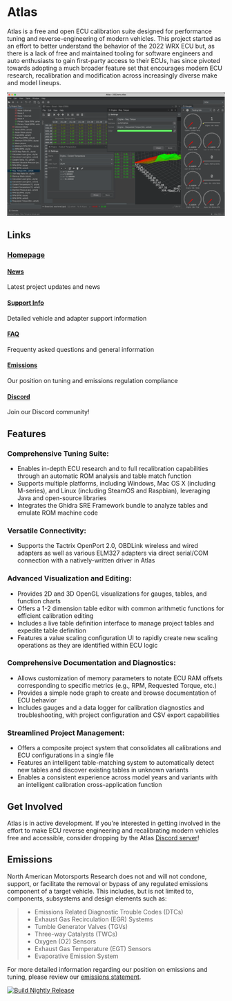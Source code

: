 # Atlas

Atlas is a free and open ECU calibration suite designed for performance tuning and reverse-engineering of modern vehicles. This project started as an effort to better understand the behavior of the 2022 WRX ECU but, as there is a lack of free and maintained tooling for software engineers and auto enthusiasts to gain first-party access to their ECUs, has since pivoted towards adopting a much broader feature set that encourages modern ECU research, recalibration and modification across increasingly diverse make and model lineups.

![Atlas 2024.1](https://github.com/atlas-tuning/atlas-public/blob/main/java/screenshots/atlas2.png?raw=true "Atlas 2024.1 running on MacOS")

## Links
### [Homepage](https://motorsportsresearch.org)
#### [News](https://motorsportsresearch.org/news)
Latest project updates and news
#### [Support Info](https://motorsportsresearch.org/support)
Detailed vehicle and adapter support information
#### [FAQ](https://motorsportsresearch.org/faq)
Frequenty asked questions and general information
#### [Emissions](https://motorsportsresearch.org/emissions)
Our position on tuning and emissions regulation compliance
#### [Discord](https://motorsportsresearch.org/discord)
Join our Discord community!

## Features
### Comprehensive Tuning Suite:
* Enables in-depth ECU research and to full recalibration capabilities through an automatic ROM analysis and table match function
* Supports multiple platforms, including Windows, Mac OS X (including M-series), and Linux (including SteamOS and Raspbian), leveraging Java and open-source libraries
* Integrates the Ghidra SRE Framework bundle to analyze tables and emulate ROM machine code

### Versatile Connectivity:
* Supports the Tactrix OpenPort 2.0, OBDLink wireless and wired adapters as well as various ELM327 adapters via direct serial/COM connection with a natively-written driver in Atlas

### Advanced Visualization and Editing:
* Provides 2D and 3D OpenGL visualizations for gauges, tables, and function charts
* Offers a 1-2 dimension table editor with common arithmetic functions for efficient calibration editing
* Includes a live table definition interface to manage project tables and expedite table definition
* Features a value scaling configuration UI to rapidly create new scaling operations as they are identified within ECU logic

### Comprehensive Documentation and Diagnostics:
* Allows customization of memory parameters to notate ECU RAM offsets corresponding to specific metrics (e.g., RPM, Requested Torque, etc.)
* Provides a simple node graph to create and browse documentation of ECU behavior
* Includes gauges and a data logger for calibration diagnostics and troubleshooting, with project configuration and CSV export capabilities

### Streamlined Project Management:
* Offers a composite project system that consolidates all calibrations and ECU configurations in a single file
* Features an intelligent table-matching system to automatically detect new tables and discover existing tables in unknown variants
* Enables a consistent experience across model years and variants with an intelligent calibration cross-application function

## Get Involved
Atlas is in active development. If you're interested in getting involved in the effort to make ECU reverse engineering and recalibrating modern vehicles free and accessible, consider dropping by the Atlas [Discord server](https://motorsportsresearch.org/discord)!
 
## Emissions
North American Motorsports Research does not and will not condone, support, or facilitate the removal or bypass of any regulated emissions component of a target vehicle. This includes, but is not limited to, components, subsystems and design elements such as:

> - Emissions Related Diagnostic Trouble Codes (DTCs)
> - Exhaust Gas Recirculation (EGR) Systems
> - Tumble Generator Valves (TGVs)
> - Three-way Catalysts (TWCs)
> - Oxygen (O2) Sensors
> - Exhaust Gas Temperature (EGT) Sensors
> - Evaporative Emission System

For more detailed information regarding our position on emissions and tuning, please review our [emissions statement](https://motorsportsresearch.org/emissions).

[![Build Nightly Release](https://github.com/atlas-tuning/atlas/actions/workflows/nightlybuild.yml/badge.svg?branch=main)](https://github.com/atlas-tuning/atlas/actions/workflows/nightlybuild.yml)
